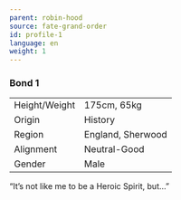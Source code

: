 ```yaml
---
parent: robin-hood
source: fate-grand-order
id: profile-1
language: en
weight: 1
---
```


### Bond 1

<table>
  <tr><td>Height/Weight</td><td>175cm, 65kg</td></tr>
  <tr><td>Origin</td><td>History</td></tr>
  <tr><td>Region</td><td>England, Sherwood</td></tr>
  <tr><td>Alignment</td><td>Neutral-Good</td></tr>
  <tr><td>Gender</td><td>Male</td></tr>
</table>

“It’s not like me to be a Heroic Spirit, but…”
